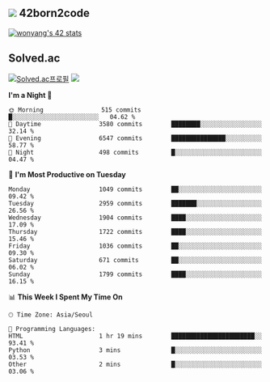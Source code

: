 
## <img src="https://img.shields.io/badge/-000000?style=flat&logo=42&logoColor=white"> 42born2code
<!--[![wonyang's 42 stats](https://badge42.vercel.app/api/v2/cl5nhe5b6007809kydha7ht42/stats?cursusId=21&coalitionId=88)](https://profile.intra.42.fr/users/wonyang)-->

[![wonyang's 42 stats](https://badge.mediaplus.ma/starryblue/wonyang?1337Badge=off&UM6P=off)](https://github.com/oakoudad/badge42)

## Solved.ac
[![Solved.ac프로필](http://mazassumnida.wtf/api/v2/generate_badge?boj=bennyws)](https://solved.ac/bennyws)
<a href="https://solved.ac/bennyws"><img src="http://mazandi.herokuapp.com/api?handle=bennyws&theme=cold"/></a>

<!--START_SECTION:waka-->
**I'm a Night 🦉** 

```text
🌞 Morning                515 commits         █░░░░░░░░░░░░░░░░░░░░░░░░   04.62 % 
🌆 Daytime                3580 commits        ████████░░░░░░░░░░░░░░░░░   32.14 % 
🌃 Evening                6547 commits        ███████████████░░░░░░░░░░   58.77 % 
🌙 Night                  498 commits         █░░░░░░░░░░░░░░░░░░░░░░░░   04.47 % 
```
📅 **I'm Most Productive on Tuesday** 

```text
Monday                   1049 commits        ██░░░░░░░░░░░░░░░░░░░░░░░   09.42 % 
Tuesday                  2959 commits        ███████░░░░░░░░░░░░░░░░░░   26.56 % 
Wednesday                1904 commits        ████░░░░░░░░░░░░░░░░░░░░░   17.09 % 
Thursday                 1722 commits        ████░░░░░░░░░░░░░░░░░░░░░   15.46 % 
Friday                   1036 commits        ██░░░░░░░░░░░░░░░░░░░░░░░   09.30 % 
Saturday                 671 commits         ██░░░░░░░░░░░░░░░░░░░░░░░   06.02 % 
Sunday                   1799 commits        ████░░░░░░░░░░░░░░░░░░░░░   16.15 % 
```


📊 **This Week I Spent My Time On** 

```text
🕑︎ Time Zone: Asia/Seoul

💬 Programming Languages: 
HTML                     1 hr 19 mins        ███████████████████████░░   93.41 % 
Python                   3 mins              █░░░░░░░░░░░░░░░░░░░░░░░░   03.53 % 
Other                    2 mins              █░░░░░░░░░░░░░░░░░░░░░░░░   03.06 % 
```


<!--END_SECTION:waka-->
